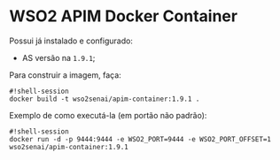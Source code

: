 # WSO2 APIM Docker Container

Possui já instalado e configurado:

* AS versão na `1.9.1`;

Para construir a imagem, faça:

```
#!shell-session
docker build -t wso2senai/apim-container:1.9.1 .
```

Exemplo de como executá-la (em portão não padrão):

```
#!shell-session
docker run -d -p 9444:9444 -e WSO2_PORT=9444 -e WSO2_PORT_OFFSET=1 wso2senai/apim-container:1.9.1
```